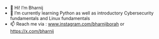 - 👋 Hi! I’m Bharnij
- 🌱 I’m currently learning Python as well as introductory Cybersecurity fundamentals and Linux fundamentals
- 📫 Reach me via : www.instagram.com/bharnijborah or https://x.com/bharnij


<!---
Bharnij/Bharnij is a ✨ special ✨ repository because its `README.md` (this file) appears on your GitHub profile.
You can click the Preview link to take a look at your changes.
--->
